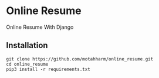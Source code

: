 # Online Resume

Online Resume With Django

Installation
----
    git clone https://github.com/motahharm/online_resume.git
    cd online_resume
    pip3 install -r requirements.txt
